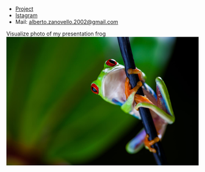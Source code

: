 
* [Project](text/myProject.md)
* [Istagram](https://www.instagram.com/albertozanovello_/)
* Mail: alberto.zanovello.2002@gmail.com

Visualize photo of my presentation frog
<img src="pic/frog.jpg"></img>

